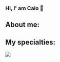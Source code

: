 ### Hi, I' am Caio 👋

## About me:


## My specialties:

<img src="https://img.shields.io/badge/Gmail-FF0000?style=for-the-badge&logo=gmail&logoColor=white">
